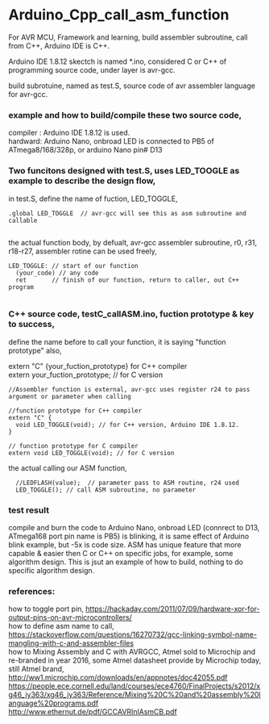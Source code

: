 # Arduino_Cpp_call_asm_function  
For AVR MCU, Framework and learning, build assembler subroutine, call from C++, Arduino IDE is C++.  

Arduino IDE 1.8.12 skectch is named *.ino, considered C or C++ of programming source code, under layer is avr-gcc.  

build subrotuine, named as test.S, source code of avr assembler language for avr-gcc.  

### example and how to build/compile these two source code,
compiler : Arduino IDE 1.8.12 is used.  
hardward: Arduino Nano, onbroad LED is connected to PB5 of ATmega8/168/328p, or arduino Nano pin# D13  

### Two funcitons designed with test.S, uses LED_TOOGLE as example to describe the design flow,  

in test.S, define the name of fuction, LED_TOGGLE,  
```  
.global LED_TOGGLE  // avr-gcc will see this as asm subroutine and callable  
  
```  

the actual function body, 
by defualt, avr-gcc assembler subroutine, r0, r31, r18-r27, assembler rotine can be used freely,
```  
LED_TOGGLE: // start of our function  
  (your_code) // any code  
  ret       // finish of our function, return to caller, out C++ program  
  
```  

### C++ source code, testC_callASM.ino, fuction prototype & key to success,  
  
define the name before to call your function, it is saying "function prototype" also,
  
extern "C" {your_fuction_prototype} for C++ compiler  
extern your_fuction_prototype; // for C version  
  
```  
//Assembler function is external, avr-gcc uses register r24 to pass argument or parameter when calling  
  
//function prototype for C++ compiler  
extern "C" {  
  void LED_TOGGLE(void); // for C++ version, Arduino IDE 1.8.12.  
}  
  
// function prototype for C compiler  
extern void LED_TOGGLE(void); // for C version  
```  
  
  
the actual calling our ASM function,  
```  
  //LEDFLASH(value);  // parameter pass to ASM routine, r24 used   
  LED_TOGGLE(); // call ASM subroutine, no parameter  
```  
  
### test result  
compile and burn the code to Arduino Nano, onbroad LED (connrect to D13, ATmega168 port pin name is PB5) is blinking, it is same effect of Arduino blink example, but -5x is code size. ASM has unique feature that more capable & easier then C or C++ on specific jobs, for example, some algorithm design. This is jsut an example of how to build, nothing to do specific algorithm design.


### references:
how to toggle port pin, https://hackaday.com/2011/07/09/hardware-xor-for-output-pins-on-avr-microcontrollers/  
how to define asm name to call, https://stackoverflow.com/questions/16270732/gcc-linking-symbol-name-mangling-with-c-and-assembler-files  
how to Mixing Assembly and C with AVRGCC,  Atmel sold to Microchip and re-branded in year 2016, some Atmel datasheet provide by Microchip today, still Atmel brand,  
http://ww1.microchip.com/downloads/en/appnotes/doc42055.pdf  
https://people.ece.cornell.edu/land/courses/ece4760/FinalProjects/s2012/xg46_jy363/xg46_jy363/Reference/Mixing%20C%20and%20assembly%20language%20programs.pdf  
http://www.ethernut.de/pdf/GCCAVRInlAsmCB.pdf  

